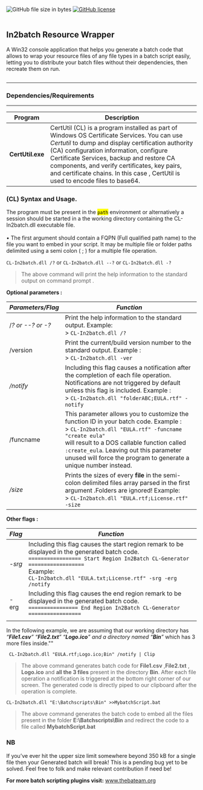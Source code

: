 
<p><img src="https://img.shields.io/github/size/Kabue-Murage/In2batch-Commandline-Version-/CL-In2batch.dll?color=Orange&amp;label=File%20size&amp;style=plastic%20size" alt="GitHub file size in bytes"> <a href="https://github.com/Kabue-Murage/In2batch-Commandline-Version-/blob/master/LICENSE"><img src="https://img.shields.io/github/license/Kabue-Murage/In2batch-Commandline-Version-?style=plastic%20size" alt="GitHub license"></a><br>
<br></p>


## In2batch Resource Wrapper


<p>A Win32 console application that helps you generate a batch code that allows to wrap your resource files of any file types in a batch script easily, letting you to distribute your batch files without their dependencies, then recreate them on run.</p>

 <img src="https://github.com/KabueMurage/In2batch/blob/master/GUI_version.PNG?raw=true" align="center" alt="">
  <br>
  
---
<h3 id="dependenciesrequirements">Dependencies/Requirements</h3>

---

<table>
<thead>
<tr>
<th>Program</th>
<th>Description</th>
</tr>
</thead>
<tbody>
<tr>
<td><strong>CertUtil.exe</strong></td>
<td>CertUtil (CL) is a program installed as part of Windows OS Certificate Services. You can use <em>Certutil</em> to dump and display certification authority (CA) configuration information, configure Certificate Services, backup and restore CA components, and verify certificates, key pairs, and certificate chains. In this case , CertUtil is used to encode files to base64.</td>
</tr>
</tbody>
</table><h3 id="syntax-and-usage."> (CL) Syntax and Usage.</h3>
<p>The program must be present in the <mark><code>path</code></mark> environment or alternatively a session should be started in a the working directory containing the CL-In2batch.dll executable file.  <br><br>
• The first argument should contain a FQPN (Full qualified path name) to the file you want to embed in your script. It may be multiple file or folder paths delimited using a semi colon ( ; ) for  a multiple file operation.</p>
<p><code>CL-In2batch.dll /?</code> or <code>CL-In2batch.dll --?</code> or <code>CL-In2batch.dll -?</code></p>
<blockquote>
<p>The  above command will print the help information to the standard output  on command prompt .</p>
</blockquote>
<p><strong>Optional parameters :</strong></p>

<table>
<thead>
<tr>
<th><em>Parameters/Flag</em></th>
<th><em>Function</em></th>
</tr>
</thead>
<tbody>
<tr>
<td>/<em>? or --? or -?</em></td>
<td>Print the help information to the standard output. Example: <br> &gt; <code>CL-In2batch.dll /?</code></td>
</tr>
<tr>
<td>/version</td>
<td>Print the current/build version number to the standard output. Example : <br> &gt; <code>CL-In2batch.dll -ver</code></td>
</tr>
<tr>
<td><em>/notify</em></td>
<td>Including this flag causes a notification after the completion of each file operation. Notifications are not triggered by default unless this flag is included. Example :<br> &gt; <code>CL-In2batch.dll "folderABC;EULA.rtf" -notify</code></td>
</tr>
<tr>
<td>/funcname</td>
<td>This parameter allows you to customize the function ID in your batch code. Example :<br> &gt; <code>CL-In2batch.dll "EULA.rtf" -funcname "create eula"</code> <br> will result to a DOS callable function called <code>:create_eula</code>. Leaving out this parameter unused will force the program to generate a unique number instead.</td>
</tr>
<tr>
<td><em>/size</em></td>
<td>Prints the sizes of every <strong>file</strong> in the semi-colon delimited  files array parsed in the first argument .Folders are ignored! Example: <br> &gt; <code>CL-In2batch.dll "EULA.rtf;License.rtf" -size</code></td>
</tr>
</tbody>
</table><p><strong>Other flags :</strong></p>

<table>
<thead>
<tr>
<th><em>Flag</em></th>
<th><em>Function</em></th>
</tr>
</thead>
<tbody>
<tr>
<td><em>-srg</em></td>
<td>Including this flag causes the start region remark to be displayed in the generated batch code. <br> <code>================= Start Region In2Batch CL-Generator ==================</code> <br> Example: <br> <code>CL-In2batch.dll "EULA.txt;License.rtf" -srg -erg /notify</code></td>
</tr>
<tr>
<td>-erg</td>
<td>Including this flag causes the end region remark to be displayed in the generated batch code. <br> <code>================ End Region In2Batch CL-Generator =================</code></td>
</tr>
<tr>
<td></td>
<td></td>
</tr>
</tbody>
</table><p>In the following example,  we are assuming that our working directory has  <em>“<strong>File1.csv</strong>” “<strong>File2.txt</strong>” “<strong>Logo.ico</strong>” <em>and a directory  named</em>  “<strong>Bin</strong>”</em> which has 3 more files inside.""</p>
<pre><code> CL-In2batch.dll "EULA.rtf;Logo.ico;Bin" /notify | Clip
</code></pre>
<blockquote>
<p>The above command generates batch code for <strong>File1.csv</strong> ,<strong>File2.txt</strong> , <strong>Logo.ico</strong> and <strong>all the 3 files</strong> present in the directory <strong>Bin</strong>. After each file operation a notification is triggered at the bottom right corner of our screen. The generated code is directly piped to our clipboard after the operation is complete.</p>
</blockquote>
<pre><code>CL-In2batch.dll "E:\Batchscripts\Bin" &gt;&gt;MybatchScript.bat
</code></pre>
<blockquote>
<p>The above command generates the batch code to embed all the files present in the folder  <strong>E:\Batchscripts\Bin</strong>  and redirect the code to a file called <strong>MybatchScript.bat</strong></p>
</blockquote>
<h3 id="nb">NB</h3>
<p>If you’ve ever hit the upper size limit somewhere beyond 350 kB for a single file then your Generated batch will break! This is a pending bug yet to be solved. Feel free to folk and make relevant contribution if need be!</p>
<p><strong>For more batch scripting plugins visit:</strong> <a href="http://www.thebateam.org">www.thebateam.org</a></p>

